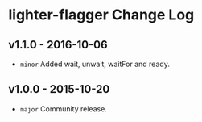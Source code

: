 # lighter-flagger Change Log

## v1.1.0 - 2016-10-06
* `minor` Added wait, unwait, waitFor and ready.

## v1.0.0 - 2015-10-20
* `major` Community release.
